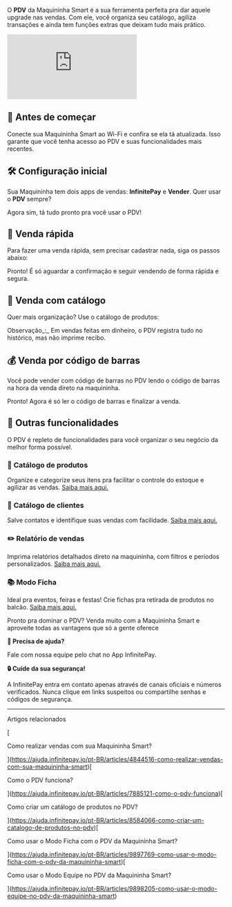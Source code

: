 O **PDV** da Maquininha Smart é a sua ferramenta perfeita pra dar aquele upgrade nas vendas. Com ele, você organiza seu catálogo, agiliza transações e ainda tem funções extras que deixam tudo mais prático.

<iframe src="https://www.youtube.com/embed/onLKsy57occ" frameborder="0" allowfullscreen="allowfullscreen"></iframe>

## 📑 **Antes de começar**

Conecte sua Maquininha Smart ao Wi-Fi e confira se ela tá atualizada. Isso garante que você tenha acesso ao PDV e suas funcionalidades mais recentes.

## 🛠 **Configuração inicial**

Sua Maquininha tem dois apps de vendas: **InfinitePay** e **Vender**. Quer usar o **PDV** sempre?

Agora sim, tá tudo pronto pra você usar o PDV!

## 💸 **Venda rápida**

Para fazer uma venda rápida, sem precisar cadastrar nada, siga os passos abaixo:

Pronto! É só aguardar a confirmação e seguir vendendo de forma rápida e segura.

## 🤑 **Venda com catálogo**

Quer mais organização? Use o catálogo de produtos:

Observação_:_ Em vendas feitas em dinheiro, o PDV registra tudo no histórico, mas não imprime recibo.

## **💰 Venda por código de barras**

Você pode vender com código de barras no PDV lendo o código de barras na hora da venda direto na maquininha.

Pronto! Agora é só ler o código de barras e finalizar a venda.

## 🔐 **Outras funcionalidades**

O PDV é repleto de funcionalidades para você organizar o seu negócio da melhor forma possível.

### 📑 **Catálogo de produtos**

Organize e categorize seus itens pra facilitar o controle do estoque e agilizar as vendas. [Saiba mais aqui.](https://ajuda.infinitepay.io/pt-BR/articles/8767888-como-utilizar-o-pdv-na-maquininha-smart#)

### 👥 **Catálogo de clientes**

Salve contatos e identifique suas vendas com facilidade. [Saiba mais aqui.](https://ajuda.infinitepay.io/pt-BR/articles/8767888-como-utilizar-o-pdv-na-maquininha-smart#)

### ✏️ **Relatório de vendas**

Imprima relatórios detalhados direto na maquininha, com filtros e períodos personalizados. [Saiba mais aqui.](https://ajuda.infinitepay.io/pt-BR/articles/8767888-como-utilizar-o-pdv-na-maquininha-smart#)

### 📚 **Modo Ficha**

Ideal pra eventos, feiras e festas! Crie fichas pra retirada de produtos no balcão. [Saiba mais aqui.](https://ajuda.infinitepay.io/pt-BR/articles/8767888-como-utilizar-o-pdv-na-maquininha-smart#)

Pronto pra dominar o PDV? Venda muito com a Maquininha Smart e aproveite todas as vantagens que só a gente oferece

**🔔 Precisa de ajuda?**

Fale com nossa equipe pelo chat no App InfinitePay.

**🔒 Cuide da sua segurança!**

A InfinitePay entra em contato apenas através de canais oficiais e números verificados. Nunca clique em links suspeitos ou compartilhe senhas e códigos de segurança.

___

Artigos relacionados

[

Como realizar vendas com sua Maquininha Smart?

](https://ajuda.infinitepay.io/pt-BR/articles/4844516-como-realizar-vendas-com-sua-maquininha-smart)[

Como o PDV funciona?

](https://ajuda.infinitepay.io/pt-BR/articles/7885121-como-o-pdv-funciona)[

Como criar um catálogo de produtos no PDV?

](https://ajuda.infinitepay.io/pt-BR/articles/8584066-como-criar-um-catalogo-de-produtos-no-pdv)[

Como usar o Modo Ficha com o PDV da Maquininha Smart?

](https://ajuda.infinitepay.io/pt-BR/articles/9897769-como-usar-o-modo-ficha-com-o-pdv-da-maquininha-smart)[

Como usar o Modo Equipe no PDV da Maquininha Smart?

](https://ajuda.infinitepay.io/pt-BR/articles/9898205-como-usar-o-modo-equipe-no-pdv-da-maquininha-smart)